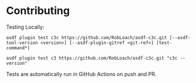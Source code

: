 # Contributing

Testing Locally:

```shell
asdf plugin test c3c https://github.com/RobLoach/asdf-c3c.git [--asdf-tool-version <version>] [--asdf-plugin-gitref <git-ref>] [test-command*]

asdf plugin test c3 https://github.com/RobLoach/asdf-c3c.git "c3c --version"
```

Tests are automatically run in GitHub Actions on push and PR.
